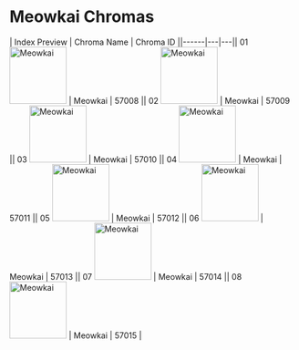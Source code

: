 # Meowkai Chromas

| Index  Preview | Chroma Name | Chroma ID ||------|---|---|| 01  <img src='https://raw.communitydragon.org/latest/plugins/rcp-be-lol-game-data/global/default/v1/champion-chroma-images/57/57008.png' alt='Meowkai' width='100'> | Meowkai | 57008 || 02  <img src='https://raw.communitydragon.org/latest/plugins/rcp-be-lol-game-data/global/default/v1/champion-chroma-images/57/57009.png' alt='Meowkai' width='100'> | Meowkai | 57009 || 03  <img src='https://raw.communitydragon.org/latest/plugins/rcp-be-lol-game-data/global/default/v1/champion-chroma-images/57/57010.png' alt='Meowkai' width='100'> | Meowkai | 57010 || 04  <img src='https://raw.communitydragon.org/latest/plugins/rcp-be-lol-game-data/global/default/v1/champion-chroma-images/57/57011.png' alt='Meowkai' width='100'> | Meowkai | 57011 || 05  <img src='https://raw.communitydragon.org/latest/plugins/rcp-be-lol-game-data/global/default/v1/champion-chroma-images/57/57012.png' alt='Meowkai' width='100'> | Meowkai | 57012 || 06  <img src='https://raw.communitydragon.org/latest/plugins/rcp-be-lol-game-data/global/default/v1/champion-chroma-images/57/57013.png' alt='Meowkai' width='100'> | Meowkai | 57013 || 07  <img src='https://raw.communitydragon.org/latest/plugins/rcp-be-lol-game-data/global/default/v1/champion-chroma-images/57/57014.png' alt='Meowkai' width='100'> | Meowkai | 57014 || 08  <img src='https://raw.communitydragon.org/latest/plugins/rcp-be-lol-game-data/global/default/v1/champion-chroma-images/57/57015.png' alt='Meowkai' width='100'> | Meowkai | 57015 |